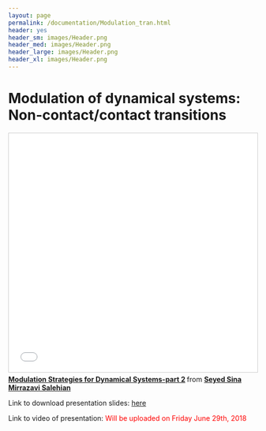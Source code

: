 ```yaml
---
layout: page
permalink: /documentation/Modulation_tran.html
header: yes
header_sm: images/Header.png
header_med: images/Header.png
header_large: images/Header.png
header_xl: images/Header.png
--- 
```

<h1>Modulation of dynamical systems: Non-contact/contact transitions</h1>

<iframe src="//www.slideshare.net/slideshow/embed_code/key/amit2TNLUeRdmg" width="595" height="485" frameborder="0" marginwidth="0" marginheight="0" scrolling="no" style="border:1px solid #CCC; border-width:1px; margin-bottom:5px; max-width: 100%;" allowfullscreen> </iframe> <div style="margin-bottom:5px"> <strong> <a href="//www.slideshare.net/smr66/modulation-strategies-for-dynamical-systemspart-2" title="Modulation Strategies for Dynamical Systems-part 2" target="_blank">Modulation Strategies for Dynamical Systems-part 2</a> </strong> from <strong><a href="https://www.slideshare.net/smr66" target="_blank">Seyed Sina Mirrazavi Salehian</a></strong> </div>

<p> Link to download presentation slides:  <a href="https://github.com/epfl-lasa/RSS2018Tutorial/blob/master/Presentations/Modulation%20-%20Part_2.pptx">here</a> </p>

<p> Link to video of presentation: <font color="red"> Will be uploaded on Friday June 29th, 2018 </font> </p>
